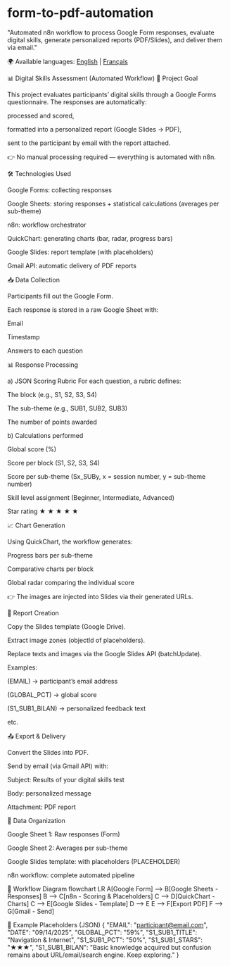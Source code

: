 # form-to-pdf-automation
"Automated n8n workflow to process Google Form responses, evaluate digital skills, generate personalized reports (PDF/Slides), and deliver them via email."

🌍 Available languages: [English](README.md) | [Français](README.fr.md)


📊 Digital Skills Assessment (Automated Workflow)
🎯 Project Goal

This project evaluates participants’ digital skills through a Google Forms questionnaire.
The responses are automatically:

processed and scored,

formatted into a personalized report (Google Slides → PDF),

sent to the participant by email with the report attached.

👉 No manual processing required — everything is automated with n8n.

🛠️ Technologies Used

Google Forms: collecting responses

Google Sheets: storing responses + statistical calculations (averages per sub-theme)

n8n: workflow orchestrator

QuickChart: generating charts (bar, radar, progress bars)

Google Slides: report template (with placeholders)

Gmail API: automatic delivery of PDF reports

📥 Data Collection

Participants fill out the Google Form.

Each response is stored in a raw Google Sheet with:

Email

Timestamp

Answers to each question

📊 Response Processing

a) JSON Scoring Rubric
For each question, a rubric defines:

The block (e.g., S1, S2, S3, S4)

The sub-theme (e.g., SUB1, SUB2, SUB3)

The number of points awarded

b) Calculations performed

Global score (%)

Score per block (S1, S2, S3, S4)

Score per sub-theme (Sx_SUBy, x = session number, y = sub-theme number)

Skill level assignment (Beginner, Intermediate, Advanced)

Star rating ★ ★ ★ ★ ★

📈 Chart Generation

Using QuickChart, the workflow generates:

Progress bars per sub-theme

Comparative charts per block

Global radar comparing the individual score

👉 The images are injected into Slides via their generated URLs.

📑 Report Creation

Copy the Slides template (Google Drive).

Extract image zones (objectId of placeholders).

Replace texts and images via the Google Slides API (batchUpdate).

Examples:

(EMAIL) → participant’s email address

(GLOBAL_PCT) → global score

(S1_SUB1_BILAN) → personalized feedback text

etc.

📤 Export & Delivery

Convert the Slides into PDF.

Send by email (via Gmail API) with:

Subject: Results of your digital skills test

Body: personalized message

Attachment: PDF report

📂 Data Organization

Google Sheet 1: Raw responses (Form)

Google Sheet 2: Averages per sub-theme

Google Slides template: with placeholders (PLACEHOLDER)

n8n workflow: complete automated pipeline

📌 Workflow Diagram
flowchart LR
  A[Google Form] --> B[Google Sheets - Responses]
  B --> C[n8n - Scoring & Placeholders]
  C --> D[QuickChart - Charts]
  C --> E[Google Slides - Template]
  D --> E
  E --> F[Export PDF]
  F --> G[Gmail - Send]

📝 Example Placeholders (JSON)
{
  "EMAIL": "participant@email.com",
  "DATE": "09/14/2025",
  "GLOBAL_PCT": "59%",
  "S1_SUB1_TITLE": "Navigation & Internet",
  "S1_SUB1_PCT": "50%",
  "S1_SUB1_STARS": "★★★",
  "S1_SUB1_BILAN": "Basic knowledge acquired but confusion remains about URL/email/search engine. Keep exploring."
}
